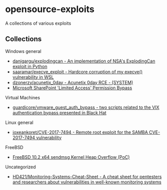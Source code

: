 # opensource-exploits

A collections of various exploits

## Collections

Windows general

* [danigargu/explodingcan - An implementation of NSA's ExplodingCan exploit in Python](https://github.com/danigargu/explodingcan)
* [saaramar/execve_exploit - Hardcore corruption of my execve() vulnerability in WSL](https://github.com/saaramar/execve_exploit)
* [dzonerzy/acunetix_0day - Acunetix 0day RCE - (SYSTEM)](https://github.com/dzonerzy/acunetix_0day)
* [Microsoft SharePoint 'Limited Access' Permission Bypass](https://cxsecurity.com/issue/WLB-2018010069)

Virtual Machines

* [guardicore/vmware_guest_auth_bypass - two scripts related to the VIX authentication bypass presented in Black Hat](https://github.com/guardicore/vmware_guest_auth_bypass)

Linux general

* [joxeankoret/CVE-2017-7494 - Remote root exploit for the SAMBA CVE-2017-7494 vulnerability](https://github.com/joxeankoret/CVE-2017-7494)

FreeBSD

* [FreeBSD 10.2 x64 sendmsg Kernel Heap Overflow (PoC)](https://cxsecurity.com/issue/WLB-2018030009)

Uncategorized

* [HD421/Monitoring-Systems-Cheat-Sheet - A cheat sheet for pentesters and researchers about vulnerabilities in well-known monitoring systems](https://github.com/HD421/Monitoring-Systems-Cheat-Sheet)

